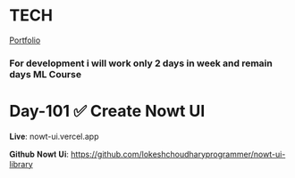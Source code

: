 # TECH
[Portfolio](https://www.lokeshdev.in/)
### For development i will work only 2 days in week and remain days ML Course
# Day-101 ✅ Create Nowt UI 

𝐋𝐢𝐯𝐞: nowt-ui.vercel.app

𝐆𝐢𝐭𝐡𝐮𝐛 𝐍𝐨𝐰𝐭 𝐔𝐢: https://github.com/lokeshchoudharyprogrammer/nowt-ui-library
 
